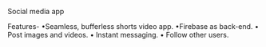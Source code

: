 Social media app


Features-
•Seamless, bufferless shorts video app.
•Firebase as back-end.
• Post images and videos.
• Instant messaging.
• Follow other users.
